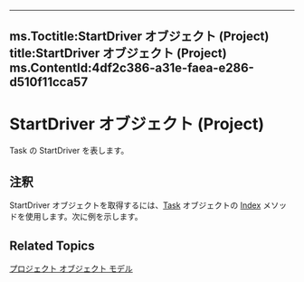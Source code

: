 

---
ms.Toctitle:StartDriver オブジェクト (Project)
title:StartDriver オブジェクト (Project)
ms.ContentId:4df2c386-a31e-faea-e286-d510f11cca57
---
# StartDriver オブジェクト (Project)




Task の StartDriver を表します。

## 注釈
StartDriver オブジェクトを取得するには、[Task](bc6bb4a5-95a6-9d1f-3e28-92b9548a544a) オブジェクトの [Index](2720e56a-95eb-f119-445d-3052198c46b0.md) メソッドを使用します。次に例を示します。



## Related Topics

[プロジェクト オブジェクト モデル](900b167b-88ec-ea88-15b7-27bb90c22ac6.md)




